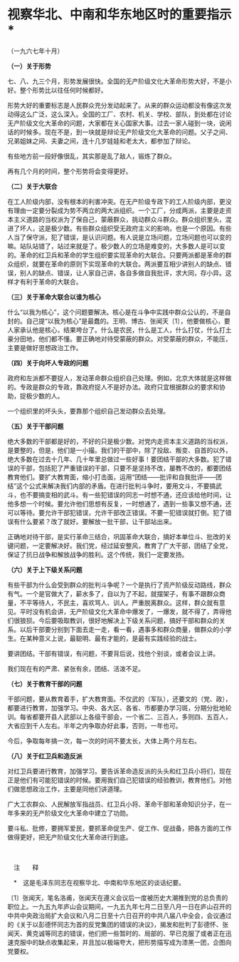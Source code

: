 # 视察华北、中南和华东地区时的重要指示\*

（一九六七年十月）

**（一）关于形势**

七、八、九三个月，形势发展很快。全国的无产阶级文化大革命形势大好，不是小好。整个形势比以往任何时候都好。

形势大好的重要标志是人民群众充分发动起来了。从来的群众运动都没有像这次发动得这么广泛，这么深入。全国的工厂、农村、机关、学校、部队，到处都在讨论无产阶级文化大革命的问题，大家都在关心国家大事。过去一家人碰到一块，说闲话的时候多。现在不是，到一块就是辩论无产阶级文化大革命的问题。父子之间、兄弟姐妹之间、夫妻之间，连十几岁娃娃和老太大，都参加了辩论。

有些地方前一段好像很乱，其实那是乱了敌人，锻炼了群众。

再有几个月的时间，整个形势将会变得更好。

**（二）关于大联合**

在工人阶级内部，没有根本的利害冲突。在无产阶级专政下的工人阶级内部，更没有理由一定要分裂成为势不两立的两大派组织。一个工厂，分成两派，主要是走资本主义道路的当权派为了保自己，蒙蔽群众，挑动群众斗群众。群众组织里头，混进了坏人，这是极少数。有些群众组织受无政府主义的影响，也是一个原因。有些人当了保守派，犯了错误，是认识问题。有人说是立场问题，立场问题也可以变的嘛。站队站错了，站过来就是了。极少数人的立场是难变的，大多数人是可以变的。革命的红卫兵和革命的学生组织要实现革命的大联合。只要两派都是革命的群众组织，就要在革命的原则下实现革命的大联合。两派要互相少讲别人的缺点、错误，别人的缺点、错误，让人家自己讲，各自多做自我批评，求大同，存小异。这样才有利于革命的大联合。

**（三）关于革命大联合以谁为核心**

什么“以我为核心”，这个问题要解决。核心是在斗争中实践中群众公认的，不是自封的。自己提“以我为核心”是最蠢的。王明、博古、张闻天〔1〕，他要做核心，要人家承认他是核心，结果垮台了。什么是农民，什么是工人，什么打仗，什么打土豪分田地，他们都不懂。要正确地对待受蒙蔽的群众。对受蒙蔽的群众，不能压，主要是做好思想政治工作。

**（四）关于向坏人专政的问题**

政府和左派都不要捉人，发动革命群众组织自己处理。例如，北京大体就是这样做的。专政是群众的专政，靠政府捉人不是好办法。政府只宜根据群众的要求和协助，捉极少数的人。

一个组织里的坏头头，要靠那个组织自己发动群众去处理。

**（五）关于干部问题**

绝大多数的干部都是好的，不好的只是极少数。对党内走资本主义道路的当权派，是要整的，但是，他们是一小撮。我们的干部中，除了投敌、叛变、自首的以外，绝大多数在过去十几年、几十年里总做过一些好事！要团结干部的大多数。犯了错误的干部，包括犯了严重错误的干部，只要不是坚持不改，屡教不改的，都要团结教育他们。要扩大教育面，缩小打击面，运用“团结——批评和自我批评——团结”这个公式来解决我们内部的矛盾。在进行批判斗争时，要用文斗，不要搞武斗，也不要搞变相的武斗。有一些犯错误的同志一时想不通，还应该给他时间，让他多想一个时候。要允许他们思想有反复，一时想通了，遇到一些事又想不通，还可以等待。要允许干部犯错误，允许干部改正错误。不要一犯错误就打倒。犯了错误有什么要紧？改了就好。要解放一批干部，让干部站出来。

正确地对待干部，是实行革命三结合，巩固革命大联合，搞好本单位斗、批改的关键问题，一定要解决好。我们党，经过延安整风，教育了广大干部，团结了全党，保证了抗日战争和解放战争的胜利。这个传统，我们一定要发扬。

**（六）关于上下级关系问题**

有些干部为什么会受到群众的批判斗争呢？一个是执行了资产阶级反动路线，群众有气。一个是官做大了，薪水多了，自以为了不起，就摆架子，有事不跟群众商量，不平等待人，不民主，喜欢骂人、训人。严重脱离群众。这样，群众就有意见。平时没有机会讲，无产阶级文化大革命中爆发了，一爆发，就不得了，弄得他们很狼狈。今后要吸取教训，很好地解决上下级关系问题，搞好干部和群众的关系。以后干部要分别到下面去走一走，看一看，遇事多和群众商量，做群众的小学生。在某种意义上说，最聪明、最有才能的，是最有实践经验的战士。

要讲团结。干部有错误，有问题，不要背后说，找他个别谈，或者会议上讲。

我们现在有的严肃、紧张有余，团结、活泼不足。

**（七）关于教育干部的问题**

干部问题，要从教育着手，扩大教育面。不仅武的（军队），还要文的（党、政），都要进行教育，加强学习。中央、各大区、各省、市都要办学习斑，分期分批地轮训。每省都要开县人武部以上各级干部会，一个省二、三百人，多则四、五百人，大省应到千人左右。半年之内争取办好此事，否则，一年也可。

今后，争取每年搞一次，每一次的时间不要太长，大体上两个月左右。

**（八）关于红卫兵和造反派**

对红卫兵要进行教育，加强学习。要告诉革命造反派的头头和红卫兵小将们，现在正是他们有可能犯错误的时候。要用我们自己犯错误的经验教训，教育他们。对他们做思想政治工作，主要是同他们讲道理。

广大工农群众、人民解放军指战员、红卫兵小将、革命干部和革命知识分子，在一年多来的无产阶级文化大革命中建立了功勋。

要斗私、批修，要拥军爱民，要抓革命促生产、促工作、促战备，把各方面的工作做得更好，把无产阶级文化大革命进行到底。

　　

　注　　释　

　\*　这是毛泽东同志在视察华北、中南和华东地区的谈话纪要。

〔1〕张闻天，笔名洛甫，张闻天在遵义会议后一度被历史大潮推到党的总负责的职位上。一九五九年庐山会议期间，一九五九年七月二日至八月一日在庐山召开的中共中央政治局扩大会议和八月二日至十六日召开的中共八届八中全会，会议通过的《关于以彭德怀同志为首的反党集团的错误的决议》，揭发和批判了彭德怀、张闻天、黄克诚等同志的错误，他们把一些暂时的、局部的、早已克服了或者正在迅速克服中的缺点收集起来，并且加以极端夸大，把形势描写成为漆黑一团，企图向党要权。
